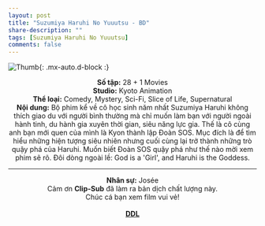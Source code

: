 ```yaml
---
layout: post
title: "Suzumiya Haruhi No Yuuutsu - BD"
share-description: ""
tags: [Suzumiya Haruhi No Yuuutsu]
comments: false
---
```


![Thumb](https://tpn-team.github.io/assets/img/Suzumiya_Haruhi_no_Yuuutsu_thumb.jpg){: .mx-auto.d-block :}
<center>
<b>Số tập:</b> 28 + 1 Movies<br>
<b>Studio:</b> Kyoto Animation <br>
<b>Thể loại:</b> Comedy, Mystery, Sci-Fi, Slice of Life, Supernatural <br>
<b>Nội dung:</b> Bộ phim kể về cô học sinh năm nhất Suzumiya Haruhi không thích giao du với người bình thường mà chỉ muốn làm bạn với người ngoài hành tinh, du hành gia xuyên thời gian, siêu năng lực gia. Thế là cô cùng anh bạn mới quen của mình là Kyon thành lập Đoàn SOS. Mục đích là để tìm hiểu những hiện tượng siêu nhiên nhưng cuối cùng lại trở thành những trò quậy phá của Haruhi. Muốn biết Đoàn SOS quậy phá như thế nào mời xem phim sẽ rõ.
Đôi dòng ngoài lề: God is a 'Girl', and Haruhi is the Goddess.
 <br>

<hr>

<b>Nhân sự:</b> Josée <br>
Cảm ơn <b>Clip-Sub</b> đã làm ra bản dịch chất lượng này. <br>
Chúc cá bạn xem film vui vẻ!<br><br>
<b><a href="https://github.com/TPN-Team/TPN-Team-DDL/blob/master/Suzumiya%20Haruhi%20no%20Yuuutsu.md">DDL</a></b> <br>
</center>
<!-- excerpt-end -->

